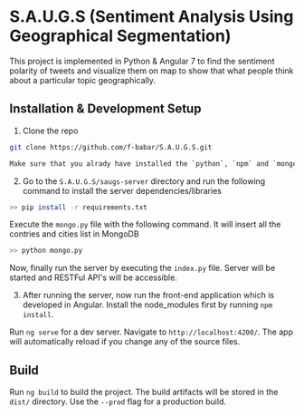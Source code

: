 # S.A.U.G.S (Sentiment Analysis Using Geographical Segmentation)

This project is implemented in Python & Angular 7 to find the sentiment polarity of tweets and visualize them on map to show that what people think about a particular topic geographically. 

## Installation & Development Setup
1. Clone the repo   

```sh
git clone https://github.com/f-babar/S.A.U.G.S.git

Make sure that you alrady have installed the `python`, `npm` and `mongoDB` on your system.

```
2. Go to the `S.A.U.G.S/saugs-server` directory and run the following command to install the server dependencies/libraries

```sh
>> pip install -r requirements.txt

```
Execute the `mongo.py` file with the following command. It will insert all the contries and cities list in MongoDB
```sh
>> python mongo.py
```

Now, finally run the server by executing the `index.py` file. Server will be started and RESTFul API's will be accessible.

3. After running the server, now run the front-end application which is developed in Angular. Install the node_modules first by running `npm install`.

Run `ng serve` for a dev server. Navigate to `http://localhost:4200/`. The app will automatically reload if you change any of the source files.

## Build

Run `ng build` to build the project. The build artifacts will be stored in the `dist/` directory. Use the `--prod` flag for a production build.


